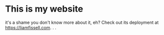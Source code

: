 # This is my website
it's a shame you don't know more about it, eh? Check out its deployment at <https://liamfissell.com>. . .